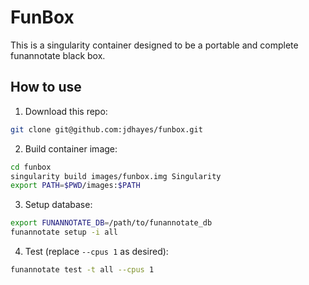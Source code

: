 # FunBox
This is a singularity container designed to be a portable and complete funannotate black box.

## How to use

  1. Download this repo:

```bash
git clone git@github.com:jdhayes/funbox.git
```

  2. Build container image:

```bash
cd funbox
singularity build images/funbox.img Singularity
export PATH=$PWD/images:$PATH
```

   3. Setup database:
   
```bash
export FUNANNOTATE_DB=/path/to/funannotate_db
funannotate setup -i all
```

   4. Test (replace `--cpus 1` as desired):
   
```bash
funannotate test -t all --cpus 1
```
